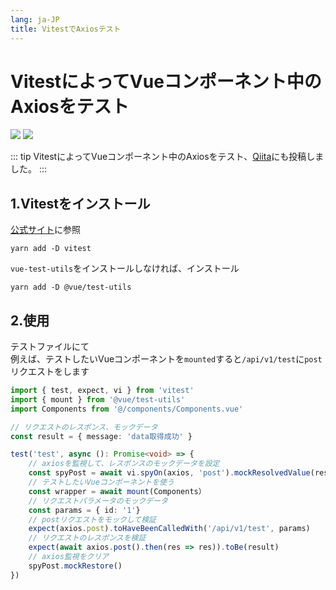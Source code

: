 ```yaml
---
lang: ja-JP
title: VitestでAxiosテスト
---
```


# VitestによってVueコンポーネント中のAxiosをテスト

![](https://img.shields.io/badge/-Typescript-9ca3af.svg?logo=typescript&style=popout-square)  ![](https://img.shields.io/badge/-Vue.js-9ca3af.svg?logo=vue.js&style=popout-square)



::: tip
VitestによってVueコンポーネント中のAxiosをテスト、[Qiita](https://qiita.com/kensoz/items/cd5bcd644d8ac3fd6774)にも投稿しました。
:::



## 1.Vitestをインストール

[公式サイト](https://vitest.dev/guide/#adding-vitest-to-your-project)に参照

```shell
yarn add -D vitest
```

`vue-test-utils`をインストールしなければ、インストール

```shell
yarn add -D @vue/test-utils
```



## 2.使用

テストファイルにて  
例えば、テストしたいVueコンポーネントを`mounted`すると`/api/v1/test`に`post`リクエストをします

```typescript
import { test, expect, vi } from 'vitest'
import { mount } from '@vue/test-utils'
import Components from '@/components/Components.vue'

// リクエストのレスポンス、モックデータ
const result = { message: 'data取得成功' }

test('test', async (): Promise<void> => {
    // axiosを監視して、レスポンスのモックデータを設定
    const spyPost = await vi.spyOn(axios, 'post').mockResolvedValue(result)
    // テストしたいVueコンポーネントを使う
    const wrapper = await mount(Components）
    // リクエストパラメータのモックデータ                      
    const params = { id: '1'}
    // postリクエストをモックして検証
    expect(axios.post).toHaveBeenCalledWith('/api/v1/test', params)
    // リクエストのレスポンスを検証
    expect(await axios.post().then(res => res)).toBe(result)
    // axios監視をクリア
    spyPost.mockRestore()
})
```

